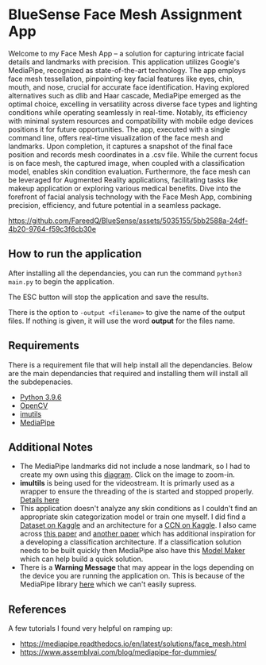 # BlueSense Face Mesh Assignment App

Welcome to my Face Mesh App – a solution for capturing intricate facial details and landmarks with precision. This application utilizes Google's MediaPipe, recognized as state-of-the-art technology. The app employs face mesh tessellation, pinpointing key facial features like eyes, chin, mouth, and nose, crucial for accurate face identification. Having explored alternatives such as dlib and Haar cascade, MediaPipe emerged as the optimal choice, excelling in versatility across diverse face types and lighting conditions while operating seamlessly in real-time. Notably, its efficiency with minimal system resources and compatibility with mobile edge devices positions it for future opportunities. The app, executed with a single command line, offers real-time visualization of the face mesh and landmarks. Upon completion, it captures a snapshot of the final face position and records mesh coordinates in a .csv file. While the current focus is on face mesh, the captured image, when coupled with a classification model, enables skin condition evaluation. Furthermore, the face mesh can be leveraged for Augmented Reality applications, facilitating tasks like makeup application or exploring various medical benefits. Dive into the forefront of facial analysis technology with the Face Mesh App, combining precision, efficiency, and future potential in a seamless package.

https://github.com/FareedQ/BlueSense/assets/5035155/5bb2588a-24df-4b20-9764-f59c3f6cb30e

## How to run the application

After installing all the dependancies, you can run the command `python3 main.py` to begin the application.

The ESC button will stop the application and save the results.

There is the option to `-output <filename>` to give the name of the output files. If nothing is given, it will use the word **output** for the files name.

## Requirements
There is a requirement file that will help install all the dependancies. Below are the main dependancies that required and installing them will install all the subdepenacies.
* [Python 3.9.6](https://www.python.org/)
* [OpenCV](https://opencv.org/)
* [imutils](https://pyimagesearch.com/2015/02/02/just-open-sourced-personal-imutils-package-series-opencv-convenience-functions/)
* [MediaPipe](https://developers.google.com/mediapipe)

## Additional Notes

* The MediaPipe landmarks did not include a nose landmark, so I had to create my own using this [diagram](https://i.stack.imgur.com/wDgvV.png). Click on the image to zoom-in.
* **imultils** is being used for the videostream. It is primarly used as a wrapper to ensure the threading of the is started and stopped properly. [Details here](https://github.com/PyImageSearch/imutils/blob/master/imutils/video/videostream.py)
* This application doesn't analyze any skin conditions as I couldn't find an appropriate skin categorization model or train one myself. I did find a [Dataset on Kaggle](https://www.kaggle.com/datasets/haroonalam16/20-skin-diseases-dataset/data) and an architecture for a [CCN on Kaggle](https://www.kaggle.com/code/chaitanya102000/skin-diseases-cnn). I also came across [this paper](https://www.ncbi.nlm.nih.gov/pmc/articles/PMC8074091/) and [another paper](https://link.springer.com/chapter/10.1007/978-981-19-8032-9_39) which has additional inspiration for a developing a classification architecture. If a classification solution needs to be built quickly then MediaPipe also have this [Model Maker](https://developers.google.com/mediapipe/solutions/model_maker) which can help build a quick solution.
* There is a **Warning Message** that may appear in the logs depending on the device you are running the application on. This is because of the MediaPipe library [here](https://github.com/google/mediapipe/blob/master/mediapipe/gpu/gl_context.cc#L357C14-L359) which we can't easily supress.

## References
A few tutorials I found very helpful on ramping up:
  * https://mediapipe.readthedocs.io/en/latest/solutions/face_mesh.html
  * https://www.assemblyai.com/blog/mediapipe-for-dummies/

